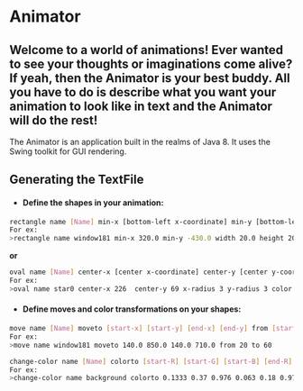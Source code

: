 # Animator
Welcome to a world of animations! Ever wanted to see your thoughts or imaginations come alive? 
If yeah, then the Animator is your best buddy. All you have to do is 
describe what you want your animation to look like in text and the Animator will
do the rest! 
-------------
The Animator is an application built in the realms of Java 8. It uses the 
Swing toolkit for GUI rendering.
## Generating the TextFile
* #### Define the shapes in your animation:   
```bash
rectangle name [Name] min-x [bottom-left x-coordinate] min-y [bottom-left y-coordinate] width [width] height [height] color [R] [G] [B] from [appear-time] to [dissappear-time]
For ex:
>rectangle name window181 min-x 320.0 min-y -430.0 width 20.0 height 20.0 color 1 1 1 from 1 to 200
```
**or**
```bash
oval name [Name] center-x [center x-coordinate] center-y [center y-coordinate] x-radius [width] y-radius [height] color [R] [G] [B] from [appear-time] to [dissappear-time]
For ex:
>oval name star0 center-x 226  center-y 69 x-radius 3 y-radius 3 color 1 1 1 from 108 to 200
```
* #### Define moves and color transformations on your shapes:
```bash
move name [Name] moveto [start-x] [start-y] [end-x] [end-y] from [start-time] to [end-timer]
For ex:
>move name window181 moveto 140.0 850.0 140.0 710.0 from 20 to 60
```

```bash
change-color name [Name] colorto [start-R] [start-G] [start-B] [end-R] [end-G] [end-B] from [start-time] to [end-time]
For ex:
>change-color name background colorto 0.1333 0.37 0.976 0.063 0.18 0.976 from 50 to 90
```
